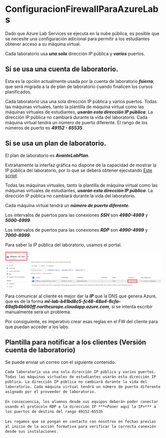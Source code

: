 # ConfiguracionFirewallParaAzureLabs

Dado que Azure Lab Services se ejecuta en la nube pública, es posible que se necesite una configuración adicional para permitir a los estudiantes obtener acceso a su máquina virtual.

Cada laboratorio usa ***una sola*** dirección IP pública y ***varios*** puertos. 

## Si se usa una cuenta de laboratorio.

Esta es la opción actualmente usada por la cuenta de laboratorio ***fsierra***, que será migrada a la de plan de laboratorio cuando finalicen los cursos planificados.

Cada laboratorio usa una sola dirección IP pública y varios puertos. Todas las máquinas virtuales, tanto la plantilla de máquina virtual como las máquinas virtuales de estudiantes, ***usarán esta dirección IP pública***. La dirección IP pública no cambiará durante la vida del laboratorio. Cada máquina virtual tendrá un número de puerto diferente. El rango de los números de puerto es ***49152 - 65535***. 

## Si se usa un plan de laboratorio.

El plan de laboratorio es ***AvanteLabPlan***. 

Extrañamente la interfaz gráfica no dispone de la capacidad de mostrar la IP pública del laboratorio, por lo que se deberá obtener ejecutando [Este script](Get-LabPublicIP.ps1).


Todas las máquinas virtuales, tanto la plantilla de máquina virtual como las máquinas virtuales de estudiantes, ***usarán esta dirección IP pública***. La dirección IP pública no cambiará durante la vida del laboratorio. 

Cada máquina virtual tendrá un ***número de puerto diferente***. 

Los intervalos de puertos para las conexiones ***SSH*** son ***4980-4989*** y ***5000-6999***. 

Los intervalos de puertos para las conexiones ***RDP*** son ***4990-4999*** y ***7000-8999***. 


Para saber la IP pública del laboratorio, usamos el portal.

![IP](./img/202303181846.png)

Para comunicar al cliente es mejor dar la ***IP*** que la DNS que genera Azure, que es de la forma ***ml-lab-b41bd8c5-fc48-48a4-8cfa-69afb4b660ff.northeurope.cloudapp.azure.com***, si se intenta escribir manualmente será un problema.

Por consiguiente, es imperativo crear esas reglas en el FW del cliente para que puedan acceder a los labs.

## Plantilla para notificar a los clientes (Versión cuenta de laboratorio)

Se puede enviar un correo con el siguiente contenido.

```
Cada laboratorio usa una sola dirección IP pública y varios puertos. Todas las máquinas virtuales de estudiantes usarán esta dirección IP pública. La dirección IP pública no cambiará durante la vida del laboratorio. Cada máquina virtual tendrá un número de puerto diferente asignado por el proveedor de laboratorio. 

En consecuencia, los alumnos desde sus equipos deberán poder conectar usando el protocolo RDP a la dirección IP ***<Poner aquí la IP>*** a los puertos de destino del rango 49152-65535

Les rogamos que se pongan en contacto con nosotros en fechas previas al inicio de la acción formativa para verificar la correcta conexión desde sus instalaciones.
```
